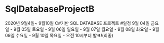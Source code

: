 # SqlDatabaseProjectB
2020년 9월4일~ 9월10일 C#기반 SQL DATABASE 프로젝트
#일정
9월 04일 금요일 - 
9월 05일 토요일 - 
9월 06일 일요일 - 
9월 07일 월요일 - 
9월 08일 화요일 - 
9월 09일 수요일 - 
9월 10일 목요일 - 오전 10시부터 발표!(최종) 
